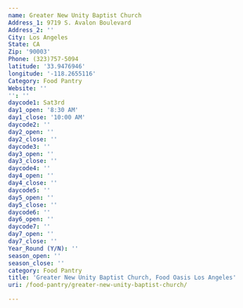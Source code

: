 ```yaml
---
name: Greater New Unity Baptist Church
Address_1: 9719 S. Avalon Boulevard
Address_2: ''
City: Los Angeles
State: CA
Zip: '90003'
Phone: (323)757-5094
latitude: '33.9476946'
longitude: '-118.2655116'
Category: Food Pantry
Website: ''
'': ''
daycode1: Sat3rd
day1_open: '8:30 AM'
day1_close: '10:00 AM'
daycode2: ''
day2_open: ''
day2_close: ''
daycode3: ''
day3_open: ''
day3_close: ''
daycode4: ''
day4_open: ''
day4_close: ''
daycode5: ''
day5_open: ''
day5_close: ''
daycode6: ''
day6_open: ''
daycode7: ''
day7_open: ''
day7_close: ''
Year_Round (Y/N): ''
season_open: ''
season_close: ''
category: Food Pantry
title: 'Greater New Unity Baptist Church, Food Oasis Los Angeles'
uri: /food-pantry/greater-new-unity-baptist-church/

---
```

